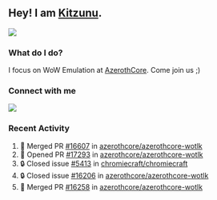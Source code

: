 ## Hey! I am [Kitzunu](https://Github.com/Kitzunu).

<!--<a href="https://github-readme-stats.kitzunu.vercel.app/api?username=Kitzunu&show_icons=true&theme=dark">
  <img align="center" src="https://github-readme-stats.kitzunu.vercel.app/api?username=Kitzunu&show_icons=true&theme=dark" />
</a>-->
<a href="https://github-readme-stats.kitzunu.vercel.app/api?username=Kitzunu&show_icons=true&theme=dark">
  <img align="center" src="https://github-readme-stats.vercel.app/api/top-langs/?username=Kitzunu&layout=compact&theme=dark" />
</a>

### What do I do?

I focus on WoW Emulation at [AzerothCore](https://Github.com/AzerothCore). Come join us ;)

### Connect with me
[![](https://img.shields.io/badge/AzerothCore%20Discord-Connect%20with%20me!-green)](https://discord.com/invite/gkt4y2x)

### Recent Activity

<!--START_SECTION:activity-->
1. 🎉 Merged PR [#16607](https://github.com/azerothcore/azerothcore-wotlk/pull/16607) in [azerothcore/azerothcore-wotlk](https://github.com/azerothcore/azerothcore-wotlk)
2. 💪 Opened PR [#17293](https://github.com/azerothcore/azerothcore-wotlk/pull/17293) in [azerothcore/azerothcore-wotlk](https://github.com/azerothcore/azerothcore-wotlk)
3. 🔒 Closed issue [#5413](https://github.com/chromiecraft/chromiecraft/issues/5413) in [chromiecraft/chromiecraft](https://github.com/chromiecraft/chromiecraft)
4. 🔒 Closed issue [#16206](https://github.com/azerothcore/azerothcore-wotlk/issues/16206) in [azerothcore/azerothcore-wotlk](https://github.com/azerothcore/azerothcore-wotlk)
5. 🎉 Merged PR [#16258](https://github.com/azerothcore/azerothcore-wotlk/pull/16258) in [azerothcore/azerothcore-wotlk](https://github.com/azerothcore/azerothcore-wotlk)
<!--END_SECTION:activity-->
